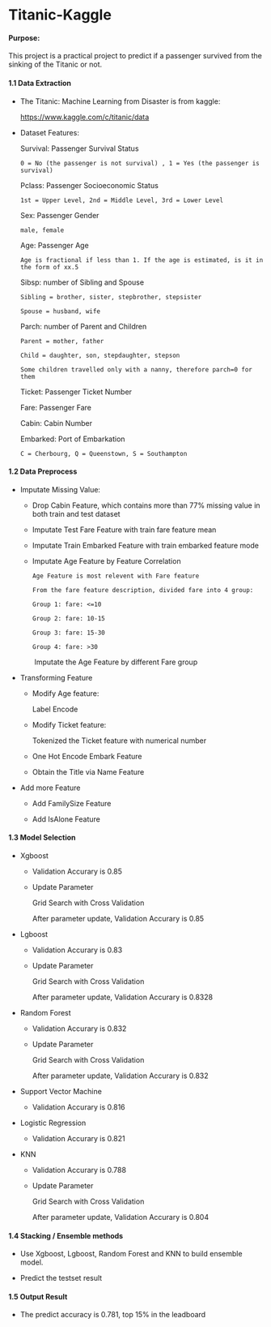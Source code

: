 # Titanic-Kaggle

#### Purpose:

This project is a practical project to predict if a passenger survived from the sinking of the Titanic or not. 

#### 1.1 Data Extraction
    
   * The Titanic: Machine Learning from Disaster is from kaggle:
   
        https://www.kaggle.com/c/titanic/data
        
   * Dataset Features:
   
        Survival: Passenger Survival Status
        
         0 = No (the passenger is not survival) , 1 = Yes (the passenger is survival)
        
        Pclass: Passenger Socioeconomic Status
        
         1st = Upper Level, 2nd = Middle Level, 3rd = Lower Level
        
        Sex: Passenger Gender
        
         male, female
        
        Age: Passenger Age
        
         Age is fractional if less than 1. If the age is estimated, is it in the form of xx.5
         
        Sibsp: number of Sibling and Spouse
        
         Sibling = brother, sister, stepbrother, stepsister
        
         Spouse = husband, wife

        Parch: number of Parent and Children
        
         Parent = mother, father
        
         Child = daughter, son, stepdaughter, stepson
         
         Some children travelled only with a nanny, therefore parch=0 for them
        
        Ticket: Passenger Ticket Number
        
        Fare: Passenger Fare
        
        Cabin: Cabin Number
        
        Embarked: Port of Embarkation
        
         C = Cherbourg, Q = Queenstown, S = Southampton
        
        
#### 1.2 Data Preprocess

   * Imputate Missing Value:
        
        * Drop Cabin Feature, which contains more than 77% missing value in both train and test dataset
        
        * Imputate Test Fare Feature with train fare feature mean
        
        * Imputate Train Embarked Feature with train embarked feature mode
        
        * Imputate Age Feature by Feature Correlation
        
              Age Feature is most relevent with Fare feature 
            
              From the fare feature description, divided fare into 4 group:

              Group 1: fare: <=10
            
              Group 2: fare: 10-15
            
              Group 3: fare: 15-30
            
              Group 4: fare: >30
              
              Imputate the Age Feature by different Fare group
   
   * Transforming Feature
   
        * Modify Age feature:
            
            Label Encode
   
        * Modify Ticket feature:
   
            Tokenized the Ticket feature with numerical number
    
        * One Hot Encode Embark Feature
        
        * Obtain the Title via Name Feature
        
   * Add more Feature
        
        * Add FamilySize Feature
        
        * Add IsAlone Feature
  
#### 1.3 Model Selection

   * Xgboost
   
        * Validation Accurary is 0.85
        
        * Update Parameter
        
            Grid Search with Cross Validation
            
            After parameter update, Validation Accurary is 0.85 
    
   * Lgboost
   
        * Validation Accurary is 0.83
        
        * Update Parameter
        
            Grid Search with Cross Validation
            
            After parameter update, Validation Accurary is 0.8328
   
   * Random Forest
   
        * Validation Accurary is 0.832
        
        * Update Parameter
        
            Grid Search with Cross Validation
            
            After parameter update, Validation Accurary is 0.832
   
   * Support Vector Machine
        
        * Validation Accurary is 0.816
        
   * Logistic Regression
   
        * Validation Accurary is 0.821
   
   * KNN
        
        * Validation Accurary is 0.788
        
        * Update Parameter
        
            Grid Search with Cross Validation
            
            After parameter update, Validation Accurary is 0.804
   
   
#### 1.4 Stacking / Ensemble methods
   
   * Use Xgboost, Lgboost, Random Forest and KNN to build ensemble model.
   
   * Predict the testset result
   
#### 1.5 Output Result

   * The predict accuracy is 0.781, top 15% in the leadboard
